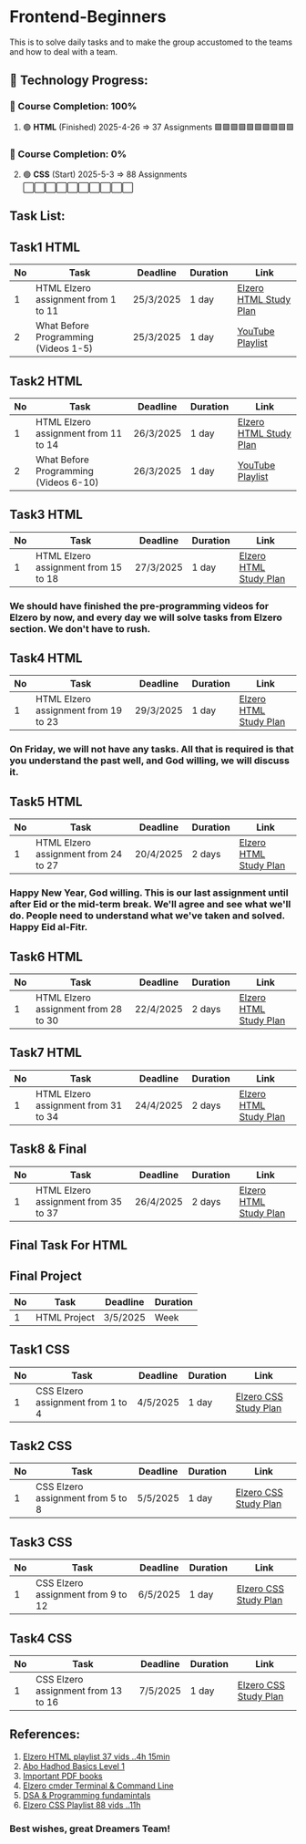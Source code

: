 # Frontend-Beginners
This is to solve daily tasks and to make the group accustomed to the teams and how to deal with a team.

## 🚀 Technology Progress:

### 📌 Course Completion: 100%
1. 🟢 **HTML** (Finished) 2025-4-26 => 37 Assignments
🟩🟩🟩🟩🟩🟩🟩🟩🟩🟩

### 📌 Course Completion: 0%
2. 🟢 **CSS** (Start) 2025-5-3 => 88 Assignments
⬜⬜⬜⬜⬜⬜⬜⬜⬜⬜

## Task List:
## Task1 HTML
| No | Task | Deadline | Duration | Link |
|----|------|----------|----------|------|
| 1  | HTML Elzero assignment from 1 to 11 | 25/3/2025 | 1 day | [Elzero HTML Study Plan](https://elzero.org/study/html-2021-study-plan/) |
| 2  | What Before Programming (Videos 1-5) | 25/3/2025 | 1 day | [YouTube Playlist](https://www.youtube.com/watch?v=aK46A6jQ1RM&list=PLDoPjvoNmBAx8xKvAXpb6f0Urj98Xo7zg) |

## Task2 HTML
| No | Task | Deadline | Duration | Link |
|----|------|----------|----------|------|
| 1  | HTML Elzero assignment from 11 to 14 | 26/3/2025 | 1 day | [Elzero HTML Study Plan](https://elzero.org/study/html-2021-study-plan/) |
| 2  | What Before Programming (Videos 6-10) | 26/3/2025 | 1 day | [YouTube Playlist](https://www.youtube.com/watch?v=aK46A6jQ1RM&list=PLDoPjvoNmBAx8xKvAXpb6f0Urj98Xo7zg) |

## Task3 HTML
| No | Task | Deadline | Duration | Link |
|----|------|----------|----------|------|
| 1  | HTML Elzero assignment from 15 to 18 | 27/3/2025 | 1 day | [Elzero HTML Study Plan](https://elzero.org/study/html-2021-study-plan/) |
### We should have finished the pre-programming videos for Elzero by now, and every day we will solve tasks from Elzero section. We don't have to rush.

## Task4 HTML
| No | Task | Deadline | Duration | Link |
|----|------|----------|----------|------|
| 1  | HTML Elzero assignment from 19 to 23 | 29/3/2025 | 1 day | [Elzero HTML Study Plan](https://elzero.org/study/html-2021-study-plan/) |
### On Friday, we will not have any tasks. All that is required is that you understand the past well, and God willing, we will discuss it.

## Task5 HTML
| No | Task | Deadline | Duration | Link |
|----|------|----------|----------|------|
| 1  | HTML Elzero assignment from 24 to 27 | 20/4/2025 | 2 days | [Elzero HTML Study Plan](https://elzero.org/study/html-2021-study-plan/) |
### Happy New Year, God willing. This is our last assignment until after Eid or the mid-term break. We'll agree and see what we'll do. People need to understand what we've taken and solved. Happy Eid al-Fitr.

## Task6 HTML
| No | Task | Deadline | Duration | Link |
|----|------|----------|----------|------|
| 1  | HTML Elzero assignment from 28 to 30 | 22/4/2025 | 2 days | [Elzero HTML Study Plan](https://elzero.org/study/html-2021-study-plan/) |

## Task7 HTML
| No | Task | Deadline | Duration | Link |
|----|------|----------|----------|------|
| 1  | HTML Elzero assignment from 31 to 34 | 24/4/2025 | 2 days | [Elzero HTML Study Plan](https://elzero.org/study/html-2021-study-plan/) |

## Task8 & Final
| No | Task | Deadline | Duration | Link |
|----|------|----------|----------|------|
| 1  | HTML Elzero assignment from 35 to 37 | 26/4/2025 | 2 days | [Elzero HTML Study Plan](https://elzero.org/study/html-2021-study-plan/) |

## Final Task For HTML

## Final Project
| No | Task | Deadline | Duration |
|----|------|----------|----------|
| 1  | HTML Project | 3/5/2025 | Week|

## Task1 CSS
| No | Task | Deadline | Duration | Link |
|----|------|----------|----------|------|
| 1  | CSS Elzero assignment from 1 to 4 | 4/5/2025 | 1 day | [Elzero CSS Study Plan](https://elzero.org/study/css-2021-study-plan/) |


## Task2 CSS
| No | Task | Deadline | Duration | Link |
|----|------|----------|----------|------|
| 1  | CSS Elzero assignment from 5 to 8 | 5/5/2025 | 1 day | [Elzero CSS Study Plan](https://elzero.org/study/css-2021-study-plan/) |

## Task3 CSS
| No | Task | Deadline | Duration | Link |
|----|------|----------|----------|------|
| 1  | CSS Elzero assignment from 9 to 12 | 6/5/2025 | 1 day | [Elzero CSS Study Plan](https://elzero.org/study/css-2021-study-plan/) |


## Task4 CSS
| No | Task | Deadline | Duration | Link |
|----|------|----------|----------|------|
| 1  | CSS Elzero assignment from 13 to 16 | 7/5/2025 | 1 day | [Elzero CSS Study Plan](https://elzero.org/study/css-2021-study-plan/) |



## References:
1. [Elzero HTML playlist 37 vids ..4h 15min ](https://youtube.com/playlist?list=PLDoPjvoNmBAw_t_XWUFbBX-c9MafPk9ji&si=MkL5v8HEdXAYqZ0l)
2. [Abo Hadhod Basics Level 1](https://www.youtube.com/watch?v=LWCBg5tb64I&list=PL3X--QIIK-OHgMV2yBz3GLfM5d_5BxOSj)
3. [Important PDF books](https://books.goalkicker.com/)
4. [Elzero cmder Terminal & Command Line](https://www.youtube.com/watch?v=JVs2Ywy7wGQ&list=PLDoPjvoNmBAxzNO8ixW83Sf8FnLy_MkUT)
5. [DSA & Programming fundamintals](https://github.com/m7mdraafat/Basics-Computer-Science?sfnsn=scwspwa)
6. [Elzero CSS Playlist 88 vids ..11h ](https://elzero.org/study/css-2021-study-plan/)
### Best wishes, great **Dreamers** Team!
